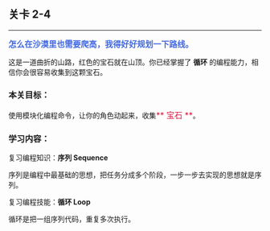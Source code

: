 ## 关卡 2-4

------
<font color=#4169E1 size=3>**怎么在沙漠里也需要爬高，我得好好规划一下路线。**</font>

这是一道曲折的山路，红色的宝石就在山顶。你已经掌握了 **循环** 的编程能力，相信你会很容易收集到这颗宝石。

### 本关目标：
使用模块化编程命令，让你的角色动起来，收集<font color=#DC143C size=3>** 宝石 **</font>。

### 学习内容：
复习编程知识：**序列 Sequence**

序列是编程中最基础的思想，把任务分成多个阶段，一步一步去实现的思想就是序列。

复习编程技能：**循环 Loop**

循环是把一组序列代码，重复多次执行。
